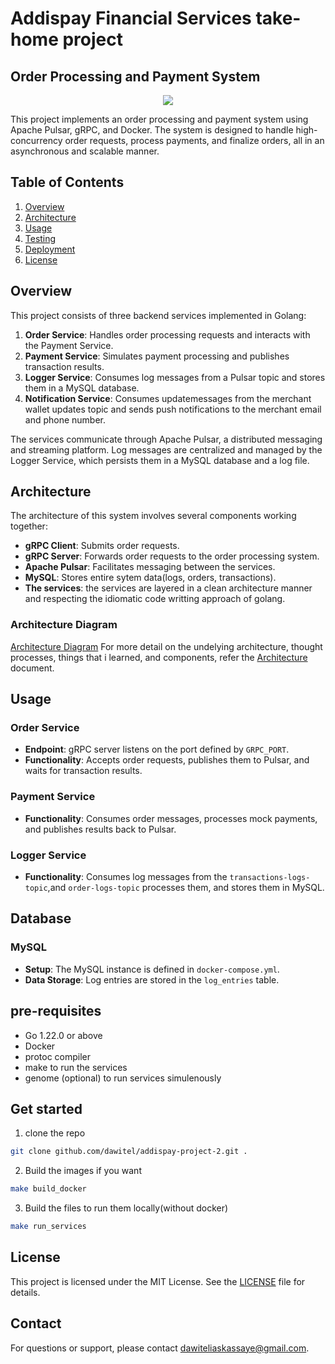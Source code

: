 # Addispay Financial Services take-home project 
## Order Processing and Payment System

<p align="center">
  <a href="https://skillicons.dev">
    <img src="https://skillicons.dev/icons?i=git,docker,go,vim,aws" />
  </a>
</p>

This project implements an order processing and payment system using Apache Pulsar, gRPC, and Docker. The system is designed to handle high-concurrency order requests, process payments, and finalize orders, all in an asynchronous and scalable manner.

## Table of Contents

1. [Overview](#overview)
2. [Architecture](#architecture)
3. [Usage](#usage)
4. [Testing](#testing)
5. [Deployment](#deployment)
6. [License](#license)

## Overview

This project consists of three backend services implemented in Golang:

1. **Order Service**: Handles order processing requests and interacts with the Payment Service.
2. **Payment Service**: Simulates payment processing and publishes transaction results.
3. **Logger Service**: Consumes log messages from a Pulsar topic and stores them in a MySQL database.
4. **Notification Service**: Consumes updatemessages from the merchant wallet updates topic and sends push notifications to the merchant email and phone number.

The services communicate through Apache Pulsar, a distributed messaging and streaming platform. Log messages are centralized and managed by the Logger Service, which persists them in a MySQL database and a log file.

## Architecture

The architecture of this system involves several components working together:

- **gRPC Client**: Submits order requests.
- **gRPC Server**: Forwards order requests to the order processing system.
- **Apache Pulsar**: Facilitates messaging between the services.
- **MySQL**: Stores entire sytem data(logs, orders, transactions).
- **The services**: the services are layered in a clean architecture manner and respecting the idiomatic code writting approach of golang.

### Architecture Diagram

[Architecture Diagram](https://app.eraser.io/workspace/3GkpJpHxBOXldxkJWkew?origin=share)
For more detail on the undelying architecture, thought processes, things that i learned, and components, refer the [Architecture](docs/architecture.md) document.


## Usage

### Order Service

- **Endpoint**: gRPC server listens on the port defined by `GRPC_PORT`.
- **Functionality**: Accepts order requests, publishes them to Pulsar, and waits for transaction results.

### Payment Service

- **Functionality**: Consumes order messages, processes mock payments, and publishes results back to Pulsar.

### Logger Service

- **Functionality**: Consumes log messages from the `transactions-logs-topic`,and `order-logs-topic` processes them, and stores them in MySQL.

## Database

### MySQL

- **Setup**: The MySQL instance is defined in `docker-compose.yml`.
- **Data Storage**: Log entries are stored in the `log_entries` table.

## pre-requisites
- Go 1.22.0 or above
- Docker
- protoc compiler
- make to run the services
- genome (optional) to run services simulenously

## Get started
1. clone the repo
```bash
git clone github.com/dawitel/addispay-project-2.git .
```
2. Build the images if you want
```bash
make build_docker
```
3. Build the files to run them locally(without docker)
```bash
make run_services
```


## License

This project is licensed under the MIT License. See the [LICENSE](LICENSE) file for details.

## Contact

For questions or support, please contact [dawiteliaskassaye@gmail.com](mailto:dawiteliaskassaye@gmail.com).
